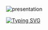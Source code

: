 
![presentation](https://github.com/z-bj/z-bj/blob/master/img/Gitprofil1.webp)


[![Typing SVG](https://readme-typing-svg.herokuapp.com?font=Montserrat&size=65&duration=4000&color=004C9C&vCenter=true&width=2000&height=200&lines=Thanks+for+watching+and+I+will+see+you+on+our+next+call+%F0%9F%93%9E;%F0%9F%93%85Book+it+through+my+Calendly+%F0%9F%91%88)](#)


